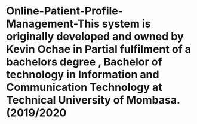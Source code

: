 # Online-Patient-Profile-Management-This system is originally developed and owned by Kevin Ochae in Partial fulfilment of a bachelors degree , Bachelor of technology in Information and Communication Technology at  Technical University of Mombasa. (2019/2020
